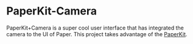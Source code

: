 # PaperKit-Camera

PaperKit+Camera is a super cool user interface that has integrated the camera to the UI of Paper.
This project takes advantage of the [PaperKit](https://github.com/1amageek/PaperKit).
